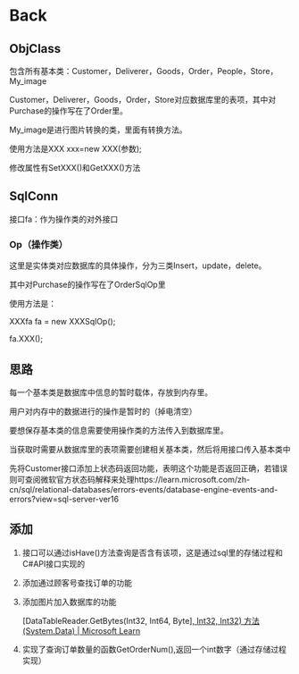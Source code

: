 # Back 

## ObjClass

包含所有基本类：Customer，Deliverer，Goods，Order，People，Store，My_image



Customer，Deliverer，Goods，Order，Store对应数据库里的表项，其中对Purchase的操作写在了Order里。

My_image是进行图片转换的类，里面有转换方法。

使用方法是XXX xxx=new XXX(参数);

修改属性有SetXXX()和GetXXX()方法

## SqlConn

接口fa：作为操作类的对外接口

### Op（操作类）

这里是实体类对应数据库的具体操作，分为三类Insert，update，delete。

其中对Purchase的操作写在了OrderSqlOp里

使用方法是：

XXXfa fa = new XXXSqlOp();

fa.XXX();

## 思路

每一个基本类是数据库中信息的暂时载体，存放到内存里。

用户对内存中的数据进行的操作是暂时的（掉电清空）

要想保存基本类的信息需要使用操作类的方法传入到数据库里。

当获取时需要从数据库里的表项需要创建相关基本类，然后将用接口传入基本类中

先将Customer接口添加上状态码返回功能，表明这个功能是否返回正确，若错误则可查阅微软官方状态码解释来处理https://learn.microsoft.com/zh-cn/sql/relational-databases/errors-events/database-engine-events-and-errors?view=sql-server-ver16

## 添加

1. 接口可以通过isHave()方法查询是否含有该项，这是通过sql里的存储过程和C#API接口实现的

2. 添加通过顾客号查找订单的功能

3. 添加图片加入数据库的功能

   [DataTableReader.GetBytes(Int32, Int64, Byte[\], Int32, Int32) 方法 (System.Data) | Microsoft Learn](https://learn.microsoft.com/zh-cn/dotnet/api/system.data.datatablereader.getbytes?view=net-6.0)
   
4. 实现了查询订单数量的函数GetOrderNum(),返回一个int数字（通过存储过程实现）